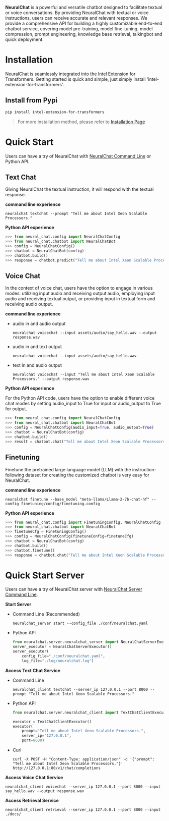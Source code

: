 **NeuralChat** is a powerful and versatile chatbot designed to facilitate textual or voice conversations. By providing NeuralChat with textual or voice instructions, users can receive accurate and relevant responses. We provide a comprehensive API for building a highly customizable end-to-end chatbot service, covering model pre-training, model fine-tuning, model compression, prompt engineering, knowledge base retrieval, talkingbot and quick deployment.

# Installation

NeuralChat is seamlessly integrated into the Intel Extension for Transformers. Getting started is quick and simple, just simply install 'intel-extension-for-transformers'.

## Install from Pypi
```bash
pip install intel-extension-for-transformers
```
> For more installation method, please refer to [Installation Page](../docs/installation.md)

<a name="quickstart"></a>
# Quick Start

Users can have a try of NeuralChat with [NeuralChat Command Line](./cli/README.md) or Python API.


## Text Chat

Giving NeuralChat the textual instruction, it will respond with the textual response.

**command line experience**

```shell
neuralchat textchat --prompt "Tell me about Intel Xeon Scalable Processors."
```

**Python API experience**

```python
>>> from neural_chat.config import NeuralChatConfig
>>> from neural_chat.chatbot import NeuralChatBot
>>> config = NeuralChatConfig()
>>> chatbot = NeuralChatBot(config)
>>> chatbot.build()
>>> response = chatbot.predict("Tell me about Intel Xeon Scalable Processors.")
```


## Voice Chat

In the context of voice chat, users have the option to engage in various modes: utilizing input audio and receiving output audio, employing input audio and receiving textual output, or providing input in textual form and receiving audio output.

**command line experience**

- audio in and audio output
    ```shell
    neuralchat voicechat --input assets/audio/say_hello.wav --output response.wav
    ```

- audio in and text output
    ```shell
    neuralchat voicechat --input assets/audio/say_hello.wav
    ```

- text in and audio output
    ```shell
    neuralchat voicechat --input "Tell me about Intel Xeon Scalable Processors." --output response.wav
    ```


**Python API experience**

For the Python API code, users have the option to enable different voice chat modes by setting audio_input to True for input or audio_output to True for output.

```python
>>> from neural_chat.config import NeuralChatConfig
>>> from neural_chat.chatbot import NeuralChatBot
>>> config = NeuralChatConfig(audio_input=True, audio_output=True)
>>> chatbot = NeuralChatBot(config)
>>> chatbot.build()
>>> result = chatbot.chat("Tell me about Intel Xeon Scalable Processors.")
```

## Finetuning

Finetune the pretrained large language model (LLM) with the instruction-following dataset for creating the customized chatbot is very easy for NeuralChat.

**command line experience**

```shell
neuralchat finetune --base_model "meta-llama/Llama-2-7b-chat-hf" --config finetuning/config/finetuning.config
```


**Python API experience**

```python
>>> from neural_chat.config import FinetuningConfig, NeuralChatConfig
>>> from neural_chat.chatbot import NeuralChatBot
>>> finetuneCfg = FinetuningConfig()
>>> config = NeuralChatConfig(finetuneConfig=finetuneCfg)
>>> chatbot = NeuralChatBot(config)
>>> chatbot.build()
>>> chatbot.finetune()
>>> response = chatbot.chat("Tell me about Intel Xeon Scalable Processors.")
```


<a name="quickstartserver"></a>
# Quick Start Server

Users can have a try of NeuralChat server with [NeuralChat Server Command Line](./server/README.md).


**Start Server**
- Command Line (Recommended)
    ```shell
    neuralchat_server start --config_file ./conf/neuralchat.yaml
    ```

- Python API
    ```python
    from neuralchat.server.neuralchat_server import NeuralChatServerExecutor
    server_executor = NeuralChatServerExecutor()
    server_executor(
        config_file="./conf/neuralchat.yaml", 
        log_file="./log/neuralchat.log")
    ```

**Access Text Chat Service**

- Command Line
    ```shell
    neuralchat_client textchat --server_ip 127.0.0.1 --port 8000 --prompt "Tell me about Intel Xeon Scalable Processors."
    ```

- Python API
    ```python
    from neuralchat.server.neuralchat_client import TextChatClientExecutor

    executor = TextChatClientExecutor()
    executor(
        prompt="Tell me about Intel Xeon Scalable Processors.",
        server_ip="127.0.0.1",
        port=8000)
    ```

- Curl
    ```
    curl -X POST -H "Content-Type: application/json" -d '{"prompt": "Tell me about Intel Xeon Scalable Processors."}' http://127.0.0.1:80/v1/chat/completions
    ```

**Access Voice Chat Service**

```shell
neuralchat_client voicechat --server_ip 127.0.0.1 --port 8000 --input say_hello.wav --output response.wav
```

**Access Retrieval Service**
```shell
neuralchat_client retrieval --server_ip 127.0.0.1 --port 8000 --input ./docs/
```

